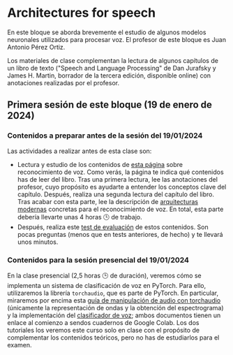 # Architectures for speech

En este bloque se aborda brevemente el estudio de algunos modelos neuronales utilizados para procesar voz. El profesor de este bloque es Juan Antonio Pérez Ortiz. 

Los materiales de clase complementan la lectura de algunos capítulos de un libro de texto ("Speech and Language Processing" de Dan Jurafsky y James H. Martin, borrador de la tercera edición, disponible online) con anotaciones realizadas por el profesor.

## Primera sesión de este bloque (19 de enero de 2024)

### Contenidos a preparar antes de la sesión del 19/01/2024

Las actividades a realizar antes de esta clase son:

- Lectura y estudio de los contenidos de [esta página](https://dlsi.ua.es/~japerez/materials/transformers/speech/) sobre reconocimiento de voz. Como verás, la página te indica qué contenidos has de leer del libro. Tras una primera lectura, lee las anotaciones del profesor, cuyo propósito es ayudarte a entender los conceptos clave del capítulo. Después, realiza una segunda lectura del capítulo del libro. Tras acabar con esta parte, lee la descripción de [arquitecturas modernas](https://dlsi.ua.es/~japerez/materials/transformers/speech/#arquitecturas-modernas-para-el-procesamiento-de-voz) concretas para el reconocimiento de voz. En total, esta parte debería llevarte unas 4 horas 🕒️ de trabajo.
- Después, realiza este [test de evaluación](https://forms.gle/woGk9hkmepMVkrg47) de estos contenidos. Son pocas preguntas (menos que en tests anteriores, de hecho) y te llevará unos minutos.

### Contenidos para la sesión presencial del 19/01/2024

En la clase presencial (2,5 horas 🕒️ de duración), veremos cómo se implementa un sistema de clasificación de voz en PyTorch. Para ello, utilizaremos la librería `torchaudio`, que es parte de PyTorch. En particular, miraremos por encima esta [guía de manipulación de audio con torchaudio](https://pytorch.org/tutorials/beginner/audio_preprocessing_tutorial.html) (únicamente la representación de ondas y la obtención del espectrograma) y la implementación del [clasificador de voz](https://pytorch.org/tutorials/intermediate/speech_command_classification_with_torchaudio_tutorial.html); ambos documentos tienen un enlace al comienzo a sendos cuadernos de Google Colab. Los dos tutoriales los veremos este curso solo en clase con el propósito de complementar los contenidos teóricos, pero no has de estudiarlos para el examen.
